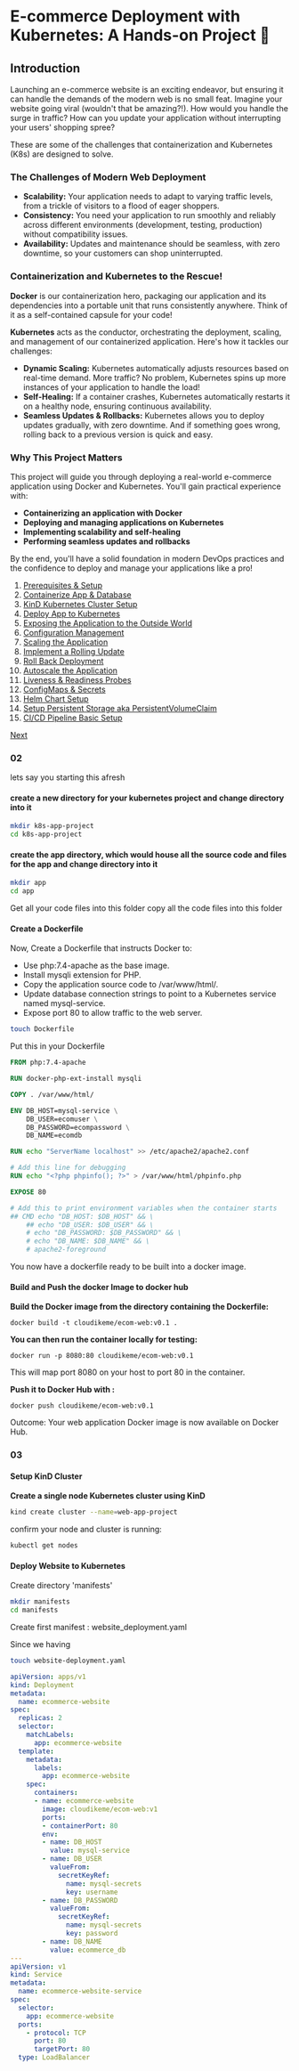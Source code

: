 # E-commerce Deployment with Kubernetes: A Hands-on Project 🚀

## Introduction 

Launching an e-commerce website is an exciting endeavor, but ensuring it can handle the demands of the modern web is no small feat.  Imagine your website going viral (wouldn't that be amazing?!).  How would you handle the surge in traffic? How can you update your application without interrupting your users' shopping spree?  

These are some of the challenges that containerization and Kubernetes (K8s) are designed to solve.

### The Challenges of Modern Web Deployment

- **Scalability:**  Your application needs to adapt to varying traffic levels, from a trickle of visitors to a flood of eager shoppers. 
- **Consistency:** You need your application to run smoothly and reliably across different environments (development, testing, production) without compatibility issues.
- **Availability:**  Updates and maintenance should be seamless, with zero downtime, so your customers can shop uninterrupted. 

### Containerization and Kubernetes to the Rescue!

**Docker** is our containerization hero, packaging our application and its dependencies into a portable unit that runs consistently anywhere.  Think of it as a self-contained capsule for your code!

**Kubernetes** acts as the conductor, orchestrating the deployment, scaling, and management of our containerized application.  Here's how it tackles our challenges:

- **Dynamic Scaling:** Kubernetes automatically adjusts resources based on real-time demand.  More traffic? No problem, Kubernetes spins up more instances of your application to handle the load!
- **Self-Healing:**  If a container crashes, Kubernetes automatically restarts it on a healthy node, ensuring continuous availability.
- **Seamless Updates & Rollbacks:**  Kubernetes allows you to deploy updates gradually, with zero downtime. And if something goes wrong, rolling back to a previous version is quick and easy. 

### Why This Project Matters

This project will guide you through deploying a real-world e-commerce application using Docker and Kubernetes. You'll gain practical experience with:

- **Containerizing an application with Docker**
- **Deploying and managing applications on Kubernetes**
- **Implementing scalability and self-healing**
- **Performing seamless updates and rollbacks**

By the end, you'll have a solid foundation in modern DevOps practices and the confidence to deploy and manage your applications like a pro! 

1. [Prerequisites & Setup](01-prerequisites-setup.md)
2. [Containerize App & Database](02-containerize-your-e-commerce-website-and-database.md)
3. [KinD Kubernetes Cluster Setup](03-setup-kubernetes-on-local-kind-cluster.md)
4. [Deploy App to Kubernetes](04-deploy-to-kubernetes.md)
5. [Exposing the Application to the Outside World](05-expose-your-website.md)
6. [Configuration Management](06-implement-configuration-management.md)
7. [Scaling the Application](07-scale-your-application.md)
8. [Implement a Rolling Update](08-perform-a-rolling-update.md)
9. [Roll Back Deployment](09-roll-back-a-deployment.md)
10. [Autoscale the Application](10-autoscale-my-application.md)
11. [Liveness & Readiness Probes](11-implement-liveness-readiness-probes.md)
12. [ConfigMaps & Secrets](11-implement-liveness-readiness-probes.md)
13. [Helm Chart Setup](13-package-everything-in-helm.md)
14. [Setup Persistent Storage aka PersistentVolumeClaim](14-implement-persistent-storage.md)
15. [CI/CD Pipeline Basic Setup](15-implement-basic-ci-cd-pipeline.md)

[Next](01-prerequisites-setup.md)






### 02

lets say you starting this afresh

#### create a new directory for your kubernetes project and change directory into it

```bash
mkdir k8s-app-project
cd k8s-app-project
```
#### create the app directory, which would house all the source code and files for the app and change directory into it

```bash
mkdir app
cd app
```
Get all your code files into this folder copy all the code files into this folder

#### Create a Dockerfile

Now, Create a Dockerfile that instructs Docker to: 

* Use php:7.4-apache as the base image.
* Install mysqli extension for PHP.
* Copy the application source code to /var/www/html/.
* Update database connection strings to point to a Kubernetes service named mysql-service.
* Expose port 80 to allow traffic to the web server.

```bash
touch Dockerfile
```

Put this in your Dockerfile

```dockerfile
FROM php:7.4-apache

RUN docker-php-ext-install mysqli

COPY . /var/www/html/

ENV DB_HOST=mysql-service \
    DB_USER=ecomuser \
    DB_PASSWORD=ecompassword \
    DB_NAME=ecomdb

RUN echo "ServerName localhost" >> /etc/apache2/apache2.conf

# Add this line for debugging
RUN echo "<?php phpinfo(); ?>" > /var/www/html/phpinfo.php

EXPOSE 80

# Add this to print environment variables when the container starts
## CMD echo "DB_HOST: $DB_HOST" && \
    ## echo "DB_USER: $DB_USER" && \
    # echo "DB_PASSWORD: $DB_PASSWORD" && \
    # echo "DB_NAME: $DB_NAME" && \
    # apache2-foreground
```

You now have a dockerfile ready to be built into a docker image.

#### Build and Push the docker Image to docker hub

**Build the Docker image from the directory containing the Dockerfile:**

   ```
   docker build -t cloudikeme/ecom-web:v0.1 .
   ```

**You can then run the container locally for testing:**

   `docker run -p 8080:80 cloudikeme/ecom-web:v0.1`

   This will map port 8080 on your host to port 80 in the container.

**Push it to Docker Hub with :**

`docker push cloudikeme/ecom-web:v0.1`

Outcome: Your web application Docker image is now available on Docker Hub.

### 03

#### Setup KinD Cluster

**Create a single node Kubernetes cluster using KinD**

```bash
kind create cluster --name=web-app-project
```

confirm your node and cluster is running:

```bash
kubectl get nodes
```

#### Deploy Website to Kubernetes

Create directory 'manifests'

```bash
mkdir manifests
cd manifests
```

Create first manifest : website_deployment.yaml

Since we having 

```bash
touch website-deployment.yaml
```

```yaml
apiVersion: apps/v1
kind: Deployment
metadata:
  name: ecommerce-website
spec:
  replicas: 2
  selector:
    matchLabels:
      app: ecommerce-website
  template:
    metadata:
      labels:
        app: ecommerce-website
    spec:
      containers:
      - name: ecommerce-website
        image: cloudikeme/ecom-web:v1
        ports:
        - containerPort: 80
        env:
        - name: DB_HOST
          value: mysql-service
        - name: DB_USER
          valueFrom:
            secretKeyRef:
              name: mysql-secrets
              key: username
        - name: DB_PASSWORD
          valueFrom:
            secretKeyRef:
              name: mysql-secrets
              key: password
        - name: DB_NAME
          value: ecommerce_db
---
apiVersion: v1
kind: Service
metadata:
  name: ecommerce-website-service
spec:
  selector:
    app: ecommerce-website
  ports:
    - protocol: TCP
      port: 80
      targetPort: 80
  type: LoadBalancer
```


























































